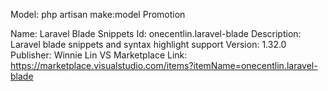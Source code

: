 Model: php artisan make:model Promotion


Name: Laravel Blade Snippets
Id: onecentlin.laravel-blade
Description: Laravel blade snippets and syntax highlight support
Version: 1.32.0
Publisher: Winnie Lin
VS Marketplace Link: https://marketplace.visualstudio.com/items?itemName=onecentlin.laravel-blade
